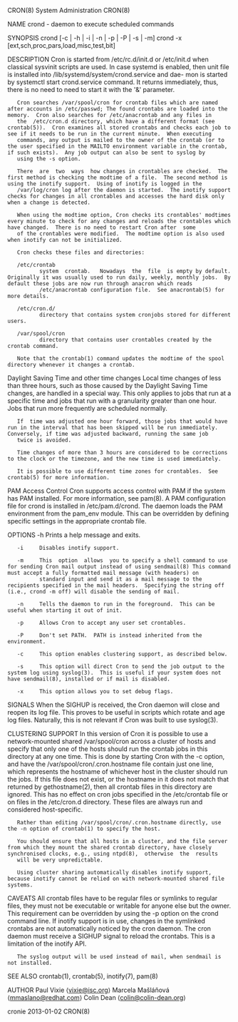 CRON(8)                                                                                     System Administration                                                                                     CRON(8)



NAME
       crond - daemon to execute scheduled commands

SYNOPSIS
       crond [-c | -h | -i | -n | -p | -P | -s | -m<mailcommand>]
       crond -x [ext,sch,proc,pars,load,misc,test,bit]

DESCRIPTION
       Cron is started from /etc/rc.d/init.d or /etc/init.d when classical sysvinit scripts are used. In case systemd is enabled, then unit file is installed into /lib/systemd/system/crond.service and dae-
       mon is started by systemctl start crond.service command. It returns immediately, thus, there is no need to need to start it with the '&' parameter.

       Cron searches /var/spool/cron for crontab files which are named after accounts in /etc/passwd; The found crontabs are loaded into the memory.  Cron also searches for /etc/anacrontab and any files in
       the  /etc/cron.d directory, which have a different format (see crontab(5)).  Cron examines all stored crontabs and checks each job to see if it needs to be run in the current minute.  When executing
       commands, any output is mailed to the owner of the crontab (or to the user specified in the MAILTO environment variable in the crontab, if such exists).  Any job output can also be sent to syslog by
       using the -s option.

       There  are  two  ways  how changes in crontables are checked.  The first method is checking the modtime of a file.  The second method is using the inotify support.  Using of inotify is logged in the
       /var/log/cron log after the daemon is started.  The inotify support checks for changes in all crontables and accesses the hard disk only when a change is detected.

       When using the modtime option, Cron checks its crontables' modtimes every minute to check for any changes and reloads the crontables which have changed.  There is no need to restart Cron after  some
       of the crontables were modified.  The modtime option is also used when inotify can not be initialized.

       Cron checks these files and directories:

       /etc/crontab
              system  crontab.   Nowadays  the  file  is empty by default.  Originally it was usually used to run daily, weekly, monthly jobs.  By default these jobs are now run through anacron which reads
              /etc/anacrontab configuration file.  See anacrontab(5) for more details.

       /etc/cron.d/
              directory that contains system cronjobs stored for different users.

       /var/spool/cron
              directory that contains user crontables created by the crontab command.

       Note that the crontab(1) command updates the modtime of the spool directory whenever it changes a crontab.

   Daylight Saving Time and other time changes
       Local time changes of less than three hours, such as those caused by the Daylight Saving Time changes, are handled in a special way.  This only applies to jobs that run at a specific time  and  jobs
       that run with a granularity greater than one hour.  Jobs that run more frequently are scheduled normally.

       If  time was adjusted one hour forward, those jobs that would have run in the interval that has been skipped will be run immediately.  Conversely, if time was adjusted backward, running the same job
       twice is avoided.

       Time changes of more than 3 hours are considered to be corrections to the clock or the timezone, and the new time is used immediately.

       It is possible to use different time zones for crontables.  See crontab(5) for more information.

   PAM Access Control
       Cron supports access control with PAM if the system has PAM installed.  For more information, see pam(8).  A PAM configuration file for crond is installed in /etc/pam.d/crond.  The daemon loads  the
       PAM environment from the pam_env module.  This can be overridden by defining specific settings in the appropriate crontab file.

OPTIONS
       -h     Prints a help message and exits.

       -i     Disables inotify support.

       -m     This  option  allows  you to specify a shell command to use for sending Cron mail output instead of using sendmail(8) This command must accept a fully formatted mail message (with headers) on
              standard input and send it as a mail message to the recipients specified in the mail headers.  Specifying the string off (i.e., crond -m off) will disable the sending of mail.

       -n     Tells the daemon to run in the foreground.  This can be useful when starting it out of init.

       -p     Allows Cron to accept any user set crontables.

       -P     Don't set PATH.  PATH is instead inherited from the environment.

       -c     This option enables clustering support, as described below.

       -s     This option will direct Cron to send the job output to the system log using syslog(3).  This is useful if your system does not have sendmail(8), installed or if mail is disabled.

       -x     This option allows you to set debug flags.

SIGNALS
       When the SIGHUP is received, the Cron daemon will close and reopen its log file.  This proves to be useful in scripts which rotate and age log files.  Naturally, this is not  relevant  if  Cron  was
       built to use syslog(3).

CLUSTERING SUPPORT
       In  this version of Cron it is possible to use a network-mounted shared /var/spool/cron across a cluster of hosts and specify that only one of the hosts should run the crontab jobs in this directory
       at any one time.  This is done by starting Cron with the -c option, and have the /var/spool/cron/.cron.hostname file contain just one line, which represents the hostname of  whichever  host  in  the
       cluster  should  run  the jobs.  If this file does not exist, or the hostname in it does not match that returned by gethostname(2), then all crontab files in this directory are ignored.  This has no
       effect on cron jobs specified in the /etc/crontab file or on files in the /etc/cron.d directory.  These files are always run and considered host-specific.

       Rather than editing /var/spool/cron/.cron.hostname directly, use the -n option of crontab(1) to specify the host.

       You should ensure that all hosts in a cluster, and the file server from which they mount the shared crontab directory, have closely synchronised clocks, e.g., using ntpd(8),  otherwise  the  results
       will be very unpredictable.

       Using cluster sharing automatically disables inotify support, because inotify cannot be relied on with network-mounted shared file systems.

CAVEATS
       All  crontab  files  have to be regular files or symlinks to regular files, they must not be executable or writable for anyone else but the owner.  This requirement can be overridden by using the -p
       option on the crond command line.  If inotify support is in use, changes in the symlinked crontabs are not automatically noticed by the cron daemon.  The cron daemon must receive a SIGHUP signal  to
       reload the crontabs.  This is a limitation of the inotify API.

       The syslog output will be used instead of mail, when sendmail is not installed.

SEE ALSO
       crontab(1), crontab(5), inotify(7), pam(8)

AUTHOR
       Paul Vixie ⟨vixie@isc.org⟩
       Marcela Mašláňová ⟨mmaslano@redhat.com⟩
       Colin Dean ⟨colin@colin-dean.org⟩



cronie                                                                                            2013-01-02                                                                                          CRON(8)
